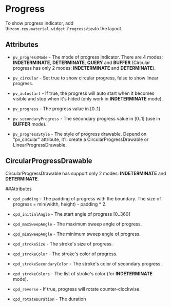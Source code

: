 Progress
=====================

  To show progress indicator, add the`com.rey.material.widget.ProgressView`to the layout.

Attributes
------------

* `pv_progressMode` - The mode of progress indicator. There are 4 modes: **INDETERMINATE**, **DETERMINATE**, **QUERY** and **BUFFER** (Circular progress has only 2 modes: **INDETERMINATE** and **DETERMINATE**).

* `pv_circular` - Set true to show circular progress, false to show linear progress.

* `pv_autostart` - If true, the progress will auto start when it becomes visible and stop when it's hided (only work in **INDETERMINATE** mode).

* `pv_progress` - The progress value in [0..1]

* `pv_secondaryProgress` - The secondary progress value in [0..1] (use in **BUFFER** mode).

* `pv_progressStyle` - The style of progress drawable. Depend on "pv_circular" attribute, it'll create a CircularProgressDrawable or LinearProgressDrawable.


CircularProgressDrawable
--------------------------
  CircularProgressDrawable has support only 2 modes: **INDETERMINATE** and **DETERMINATE**.

##Attributes

* `cpd_padding` - The padding of progress with the boundary. The size of progress = min(width, height) - padding * 2.

* `cpd_initialAngle` - The start angle of progress [0..360]

* `cpd_maxSweepAngle` - The maximum sweep angle of progress.

* `cpd_minSweepAngle` - The minimum sweep angle of progress.

* `cpd_strokeSize` - The stroke's size of progress.

* `cpd_strokeColor` - The stroke's color of progress.

* `cpd_strokeSecondaryColor` - The stroke's color of secondary progress.

* `cpd_strokeColors` - The list of stroke's color (for **INDETERMINATE** mode).

* `cpd_reverse` - If true, progress will rotate counter-clockwise.

* `cpd_rotateDuration` - The duration 


